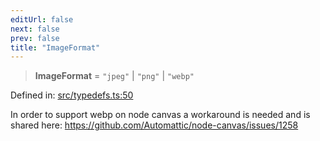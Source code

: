 ```yaml
---
editUrl: false
next: false
prev: false
title: "ImageFormat"
---
```


> **ImageFormat** = `"jpeg"` \| `"png"` \| `"webp"`

Defined in: [src/typedefs.ts:50](https://github.com/fabricjs/fabric.js/blob/fea1b29b7495d9634e300bd4bfa43de097745805/src/typedefs.ts#L50)

In order to support webp on node canvas a workaround is needed and is shared here:
https://github.com/Automattic/node-canvas/issues/1258
